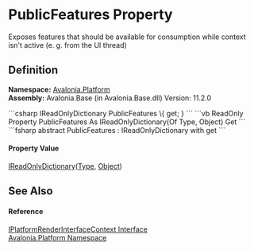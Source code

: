 # PublicFeatures Property


Exposes features that should be available for consumption while context isn't active (e. g. from the UI thread)



## Definition
**Namespace:** <a href="N_Avalonia_Platform">Avalonia.Platform</a>  
**Assembly:** Avalonia.Base (in Avalonia.Base.dll) Version: 11.2.0

<Tabs groupId="api-code-preview">
<TabItem value="csharp" label="C#">
```csharp
IReadOnlyDictionary<Type, Object> PublicFeatures \{ get; }
```
</TabItem>
<TabItem value="vb" label="VB">
```vb
ReadOnly Property PublicFeatures As IReadOnlyDictionary(Of Type, Object)
	Get
```
</TabItem>
<TabItem value="fsharp" label="F#">
```fsharp
abstract PublicFeatures : IReadOnlyDictionary<Type, Object> with get
```
</TabItem>
</Tabs>



#### Property Value
<a href="https://learn.microsoft.com/dotnet/api/system.collections.generic.ireadonlydictionary-2" target="_blank" rel="noopener noreferrer">IReadOnlyDictionary</a>(<a href="https://learn.microsoft.com/dotnet/api/system.type" target="_blank" rel="noopener noreferrer">Type</a>, <a href="https://learn.microsoft.com/dotnet/api/system.object" target="_blank" rel="noopener noreferrer">Object</a>)

## See Also


#### Reference
<a href="T_Avalonia_Platform_IPlatformRenderInterfaceContext">IPlatformRenderInterfaceContext Interface</a>  
<a href="N_Avalonia_Platform">Avalonia.Platform Namespace</a>  
